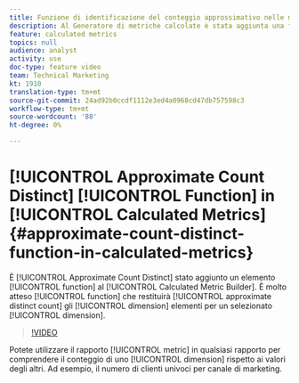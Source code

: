 ```yaml
---
title: Funzione di identificazione del conteggio approssimativo nelle metriche calcolate
description: Al Generatore di metriche calcolate è stata aggiunta una funzione Approximate Count Distinct (Approximate Count Distinct). È una funzione attesa da molto tempo che restituirà il conteggio approssimativo distinto di elementi dimensione per una dimensione selezionata.
feature: calculated metrics
topics: null
audience: analyst
activity: use
doc-type: feature video
team: Technical Marketing
kt: 1910
translation-type: tm+mt
source-git-commit: 24ad92b0ccdf1112e3ed4a0968cd47db757598c3
workflow-type: tm+mt
source-wordcount: '88'
ht-degree: 0%

---
```



# [!UICONTROL Approximate Count Distinct] [!UICONTROL Function] in [!UICONTROL Calculated Metrics]{#approximate-count-distinct-function-in-calculated-metrics}

È [!UICONTROL Approximate Count Distinct] stato aggiunto un elemento [!UICONTROL function] al [!UICONTROL Calculated Metric Builder]. È molto atteso [!UICONTROL function] che restituirà [!UICONTROL approximate distinct count] gli [!UICONTROL dimension] elementi per un selezionato [!UICONTROL dimension].

>[!VIDEO](https://video.tv.adobe.com/v/23722/?quality=12)

Potete utilizzare il rapporto [!UICONTROL metric] in qualsiasi rapporto per comprendere il conteggio di uno [!UICONTROL dimension] rispetto ai valori degli altri. Ad esempio, il numero di clienti univoci per canale di marketing.
